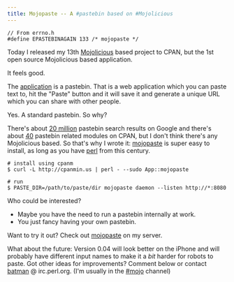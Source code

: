 ```yaml
---
title: Mojopaste -- A #pastebin based on #Mojolicious
---
```


    // From errno.h
    #define EPASTEBINAGAIN 133 /* mojopaste */

Today I released my 13th
[Mojolicious](https://metacpan.org/release/Mojolicious) based project to
CPAN, but the 1st open source Mojolicious based application.

It feels good.

The [application](https://metacpan.org/module/App::mojopaste) is a
pastebin. That is a web application which you can paste text to, hit the
"Paste" button and it will save it and generate a unique URL which you
can share with other people.

Yes. A standard pastebin. So why?

There's about [20 million](https://www.google.com/search?q=pastebin)
pastebin search results on Google and there's about
[40](https://metacpan.org/search?q=pastebin) pastebin related modules on
CPAN, but I don't think there's any Mojolicious based. So that's why I
wrote it: [mojopaste](https://metacpan.org/module/App::mojopaste) is
super easy to install, as long as you have [perl](http://perl.org) from
this century.

    # install using cpanm
    $ curl -L http://cpanmin.us | perl - --sudo App::mojopaste

    # run
    $ PASTE_DIR=/path/to/paste/dir mojopaste daemon --listen http://*:8080

Who could be interested?

-   Maybe you have the need to run a pastebin internally at work.
-   You just fancy having your own pastebin.

Want to try it out? Check out [mojopaste](http://p.thorsen.pm) on my
server.

What about the future: Version 0.04 will look better on the iPhone and
will probably have different input names to make it a *bit* harder for
robots to paste. Got other ideas for improvements? Comment below or
contact [batman](irc://irc.perl.org/batman) @ irc.perl.org. (I'm usually
in the [#mojo](http://irclog.perlgeek.de/mojo/2013-08-13) channel)

